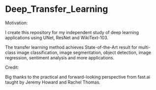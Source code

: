 # Deep_Transfer_Learning

Motivation:

I create this repository for my independent study of deep learning applications using UNet, ResNet and WikiText-103. 

The transfer learning method achieves State-of-the-Art result for multi-class image classification, image segmentation, object detection, image regression, sentiment analysis and more applications.

Credit:

Big thanks to the practical and forward-looking perspective from fast.ai taught by Jeremy Howard and Rachel Thomas.
